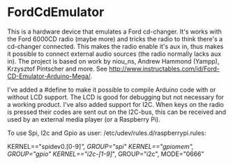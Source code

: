 # FordCdEmulator

This is a hardware device that emulates a Ford cd-changer. It's works with the Ford 6000CD radio (maybe more) and tricks the radio to think there's a cd-changer connected. This makes the radio enable it's aux in, thus makes it possible to connect external audio sources (the radio normally lacks aux in). The project is based on work by niou_ns, Andrew Hammond (Yampp), Krzysztof Pintscher and more. See http://www.instructables.com/id/Ford-CD-Emulator-Arduino-Mega/.

I've added a #define to make it possible to compile Arduino code with or without LCD support. The LCD is good for debugging but not necessary for a working product. I've also added support for I2C. When keys on the radio is pressed their codes are sent out on the I2C-bus, this can be received and used by an external media player (or a Raspberry Pi). 

 
To use Spi, I2c and Gpio as user:
/etc/udev/rules.d/raspberrypi.rules:

KERNEL=="spidev0.[0-9]*", GROUP="spi"
KERNEL=="gpiomem", GROUP="gpio"
KERNEL=="i2c-[1-9]*", GROUP="i2c", MODE="0666"

